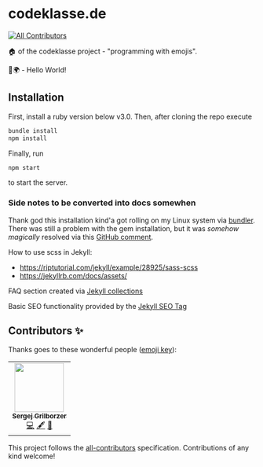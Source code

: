 # codeklasse.de
<!-- ALL-CONTRIBUTORS-BADGE:START - Do not remove or modify this section -->
[![All Contributors](https://img.shields.io/badge/all_contributors-1-orange.svg?style=flat-square)](#contributors-)
<!-- ALL-CONTRIBUTORS-BADGE:END -->
:house: of the codeklasse project - "programming with emojis".

👋🌍 - Hello World!

## Installation
First, install a ruby version below v3.0.
Then, after cloning the repo execute

```bash
bundle install
npm install
```

Finally, run

```bash
npm start
```

to start the server.

### Side notes to be converted into docs somewhen
Thank god this installation kind'a got rolling on my Linux system via [bundler](https://jekyllrb.com/tutorials/using-jekyll-with-bundler/).
There was still a problem with the gem installation,
but it was *somehow magically* resolved via this [GitHub comment](https://github.com/rubygems/rubygems/issues/4555#issuecomment-933369147).

How to use scss in Jekyll: 
- https://riptutorial.com/jekyll/example/28925/sass-scss
- https://jekyllrb.com/docs/assets/

FAQ section created via [Jekyll collections](https://jekyllrb.com/docs/collections/)

Basic SEO functionality provided by the [Jekyll SEO Tag](https://github.com/jekyll/jekyll-seo-tag/blob/master/docs/installation.md)
## Contributors ✨

Thanks goes to these wonderful people ([emoji key](https://allcontributors.org/docs/en/emoji-key)):

<!-- ALL-CONTRIBUTORS-LIST:START - Do not remove or modify this section -->
<!-- prettier-ignore-start -->
<!-- markdownlint-disable -->
<table>
  <tr>
    <td align="center"><a href="https://sergej.grilborzer.de/"><img src="https://avatars.githubusercontent.com/u/23424538?v=4?s=100" width="100px;" alt=""/><br /><sub><b>Sergej Grilborzer</b></sub></a><br /><a href="https://github.com/codeklasse/codeklasse.de/commits?author=s-gbz" title="Code">💻</a> <a href="#content-s-gbz" title="Content">🖋</a> <a href="#business-s-gbz" title="Business development">💼</a></td>
  </tr>
</table>

<!-- markdownlint-restore -->
<!-- prettier-ignore-end -->

<!-- ALL-CONTRIBUTORS-LIST:END -->

This project follows the [all-contributors](https://github.com/all-contributors/all-contributors) specification. Contributions of any kind welcome!